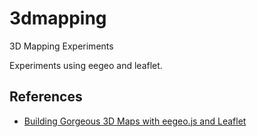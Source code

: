# 3dmapping
 3D Mapping Experiments

Experiments using eegeo and leaflet.

## References

* [Building Gorgeous 3D Maps with eegeo.js and Leaflet](https://www.sitepoint.com/3d-maps-with-eegeo-and-leaflet/)
